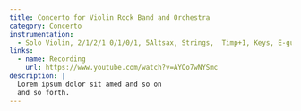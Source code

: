 ```yaml
---
title: Concerto for Violin Rock Band and Orchestra
category: Concerto
instrumentation:
  - Solo Violin, 2/1/2/1 0/1/0/1, 5Altsax, Strings,  Timp+1, Keys, E-guit, E-bass, Dr
links:
  - name: Recording
    url: https://www.youtube.com/watch?v=AYOo7wNYSmc
description: |
  Lorem ipsum dolor sit amed and so on
  and so forth.
---
```


